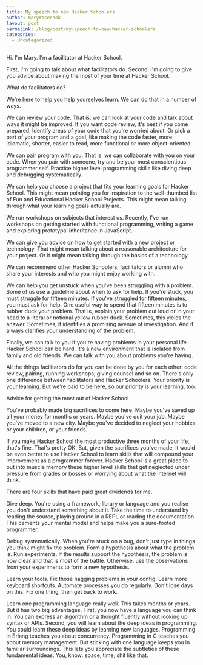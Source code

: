 ```yaml
---
title: My speech to new Hacker Schoolers
author: maryrosecook
layout: post
permalink: /blog/post/my-speech-to-new-hacker-schoolers
categories:
  - Uncategorized
---
```

Hi. I'm Mary. I'm a facilitator at Hacker School.

First, I'm going to talk about what facilitators do. Second, I'm going to give you advice about making the most of your time at Hacker School.

What do facilitators do?

We're here to help you help yourselves learn. We can do that in a number of ways.

We can review your code. That is: we can look at your code and talk about ways it might be improved. If you want code review, it's best if you come prepared. Identify areas of your code that you're worried about. Or pick a part of your program and a goal, like making the code faster, more idiomatic, shorter, easier to read, more functional or more object-oriented.

We can pair program with you. That is: we can collaborate with you on your code. When you pair with someone, try and be your most conscientious programmer self. Practice higher level programming skills like diving deep and debugging systematically.

We can help you choose a project that fits your learning goals for Hacker School. This might mean pointing you for inspiration to the well-thumbed list of Fun and Educational Hacker School Projects. This might mean talking through what your learning goals actually are.

We run workshops on subjects that interest us. Recently, I've run workshops on getting started with functional programming, writing a game and exploring prototypal inheritance in JavaScript.

We can give you advice on how to get started with a new project or technology. That might mean talking about a reasonable architecture for your project. Or it might mean talking through the basics of a technology.

We can recommend other Hacker Schoolers, facilitators or alumni who share your interests and who you might enjoy working with.

We can help you get unstuck when you've been struggling with a problem. Some of us use a guideline about when to ask for help. If you're stuck, you must struggle for fifteen minutes. If you've struggled for fifteen minutes, you must ask for help. One useful way to spend that fifteen minutes is to rubber duck your problem. That is, explain your problem out loud or in your head to a literal or notional yellow rubber duck. Sometimes, this yields the answer. Sometimes, it identifies a promising avenue of investigation. And it always clarifies your understanding of the problem.

Finally, we can talk to you if you're having problems in your personal life. Hacker School can be hard. It's a new environment that is isolated from family and old friends. We can talk with you about problems you're having.

All the things facilitators do for you can be done by you for each other: code review, pairing, running workshops, giving counsel and so on. There's only one difference between facilitators and Hacker Schoolers. Your priority is your learning. But we're paid to be here, so our priority is your learning, too.

Advice for getting the most out of Hacker School

You've probably made big sacrifices to come here. Maybe you've saved up all your money for months or years. Maybe you've quit your job. Maybe you've moved to a new city. Maybe you've decided to neglect your hobbies, or your children, or your friends.

If you make Hacker School the most productive three months of your life, that's fine. That's pretty OK. But, given the sacrifices you've made, it would be even better to use Hacker School to learn skills that will compound your improvement as a programmer forever. Hacker School is a great place to put into muscle memory these higher level skills that get neglected under pressure from grades or bosses or worrying about what the internet will think.

There are four skills that have paid great dividends for me.

Dive deep. You're using a framework, library or language and you realise you don't understand something about it. Take the time to understand by reading the source, playing around in a REPL or reading the documentation. This cements your mental model and helps make you a sure-footed programmer.

Debug systematically. When you're stuck on a bug, don't just type in things you think might fix the problem. Form a hypothesis about what the problem is. Run experiments. If the results support the hypothesis, the problem is now clear and that is most of the battle. Otherwise, use the observations from your experiments to form a new hypothesis.

Learn your tools. Fix those nagging problems in your config. Learn more keyboard shortcuts. Automate processes you do regularly. Don't lose days on this. Fix one thing, then get back to work.

Learn one programming language really well. This takes months or years. But it has two big advantages. First, you now have a language you can think in. You can express an algorithm or a thought fluently without looking up syntax or APIs. Second, you will learn about the deep ideas in programming. You could learn these deep ideas by learning new languages. Programming in Erlang teaches you about concurrency. Programming in C teaches you about memory management. But sticking with one language keeps you in familiar surroundings. This lets you appreciate the subtleties of these fundamental ideas. You, know: space, time, shit like that.